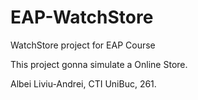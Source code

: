 # EAP-WatchStore
WatchStore project for EAP Course  

This project gonna simulate a Online Store.  

Albei Liviu-Andrei, CTI UniBuc, 261.
